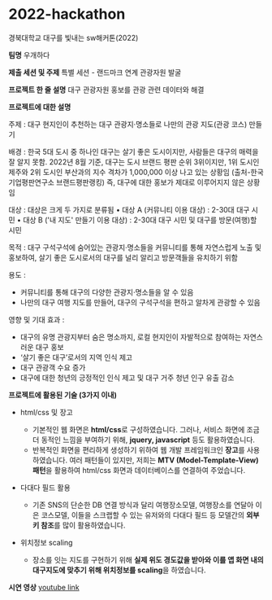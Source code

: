 # 2022-hackathon
경북대학교 대구를 빛내는 sw해커톤(2022)


**팀명**
우개하다
  
**제출 세션 및 주제**
특별 세션 - 랜드마크 연계 관광자원 발굴

**프로젝트 한 줄 설명**
대구 관광자원 홍보를 관광 관련 데이터와 해결

**프로젝트에 대한 설명**

주제 : 대구 현지인이 추천하는 대구 관광지·명소들로 나만의 관광 지도(관광 코스) 만들기

배경 : 
한국 5대 도시 중 하나인 대구는 살기 좋은 도시이지만, 사람들은 대구의 매력을 잘 알지 못함. 2022년 8월 기준, 대구는 도시 브랜드 평판 순위 3위이지만, 1위 도시인 제주와 2위 도시인 부산과의 지수 격차가 1,000,000 이상 나고 있는 상황임 (출처-한국기업평판연구소 브랜드평판랭킹)
즉, 대구에 대한 홍보가 제대로 이루어지지 않은 상황임

대상 :
대상은 크게 두 가지로 분류됨
•	대상 A (커뮤니티 이용 대상) : 2-30대 대구 시민
•	대상 B ('내 지도' 만들기 이용 대상) : 2-30대 대구 시민 및 대구를 방문(여행)할 시민

목적 : 
대구 구석구석에 숨어있는 관광지·명소들을 커뮤니티를 통해 자연스럽게 노출 및 홍보하여, 살기 좋은 도시로서의 대구를 널리 알리고 방문객들을 유치하기 위함

용도 : 
- 커뮤니티를 통해 대구의 다양한 관광지·명소들을 알 수 있음
- 나만의 대구 여행 지도를 만들어, 대구의 구석구석을 편하고 알차게 관광할 수 있음

영향 및 기대 효과 : 
- 대구의 유명 관광지부터 숨은 명소까지, 로컬 현지인이 자발적으로 참여하는 자연스러운 대구 홍보
- ‘살기 좋은 대구’로서의 지역 인식 제고
- 대구 관광객 수요 증가 
- 대구에 대한 청년의 긍정적인 인식 제고 및 대구 거주 청년 인구 유출 감소

 
**프로젝트에 활용된 기술 (3가지 이내)**

- html/css 및 장고
  - 기본적인 웹 화면은 **html/css**로 구성하였습니다. 그러나, 서비스 화면에 조금 더 동적인 느낌을 부여하기 위해, **jquery, javascript** 등도 활용하였습니다.
  - 반복적인 화면을 편리하게 생성하기 위하여 웹 개발 프레임워크인 **장고**를 사용하였습니다. 여러 패턴들이 있지만, 저희는 **MTV (Model-Template-View) 패턴**을 활용하여 html/css 화면과 데이터베이스를 연결하여 주었습니다.

- 다대다 필드 활용
  - 기존 SNS의 단순한 DB 연결 방식과 달리 여행장소모델, 여행장소를 연달아 이은 코스모델, 이들을 스크랩할 수 있는 유저와의 다대다 필드 등 모델간의 **외부키 참조**를 많이 활용하였습니다.
- 위치정보 scaling
  - 장소를 잇는 지도를 구현하기 위해 **실제 위도 경도값을 받아와 이를 앱 화면 내의 대구지도에 맞추기 위해 위치정보를 scaling**을 하였습니다.

**시연 영상**
[youtube link](https://youtu.be/88Sgo9_Fv98)

